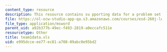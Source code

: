 ```yaml
---
content_type: resource
description: This resource contains su pporting data for a problem set.
file: https://ol-ocw-studio-app-qa.s3.amazonaws.com/courses/esd-260j-logistics-systems-fall-2006/e995dcceee77ec81a70809abc0e95bd2_team1data.xls
file_type: application/msword
parent_uid: a92b377b-49ec-f493-2819-a0eccafc511e
resourcetype: Other
title: team1data.xls
uid: e995dcce-ee77-ec81-a708-09abc0e95bd2
---
```

